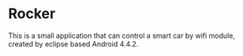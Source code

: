 # Rocker
This is a small application that can control a smart car by wifi module, created by eclipse based Android 4.4.2.
